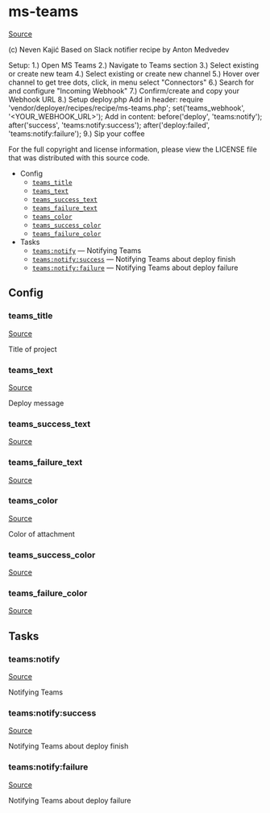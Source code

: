 <!-- DO NOT EDIT THIS FILE! -->
<!-- Instead edit contrib/ms-teams.php -->
<!-- Then run bin/docgen -->

# ms-teams

[Source](/contrib/ms-teams.php)

(c) Neven Kajić
Based on Slack notifier recipe by Anton Medvedev

Setup:
  1.) Open MS Teams
  2.) Navigate to Teams section
  3.) Select existing or create new team
  4.) Select existing or create new channel
  5.) Hover over channel to get tree dots, click, in menu select "Connectors"
  6.) Search for and configure "Incoming Webhook"
  7.) Confirm/create and copy your Webhook URL
  8.) Setup deploy.php
      Add in header:
       require 'vendor/deployer/recipes/recipe/ms-teams.php';
       set('teams_webhook', '<YOUR_WEBHOOK_URL>');
      Add in content:
       before('deploy', 'teams:notify');
       after('success', 'teams:notify:success');
       after('deploy:failed', 'teams:notify:failure');
  9.) Sip your coffee

For the full copyright and license information, please view the LICENSE
file that was distributed with this source code.


* Config
  * [`teams_title`](#teams_title)
  * [`teams_text`](#teams_text)
  * [`teams_success_text`](#teams_success_text)
  * [`teams_failure_text`](#teams_failure_text)
  * [`teams_color`](#teams_color)
  * [`teams_success_color`](#teams_success_color)
  * [`teams_failure_color`](#teams_failure_color)
* Tasks
  * [`teams:notify`](#teams:notify) — Notifying Teams
  * [`teams:notify:success`](#teams:notify:success) — Notifying Teams about deploy finish
  * [`teams:notify:failure`](#teams:notify:failure) — Notifying Teams about deploy failure

## Config
### teams_title
[Source](/contrib/ms-teams.php#L32)

Title of project

### teams_text
[Source](/contrib/ms-teams.php#L37)

Deploy message

### teams_success_text
[Source](/contrib/ms-teams.php#L38)



### teams_failure_text
[Source](/contrib/ms-teams.php#L39)



### teams_color
[Source](/contrib/ms-teams.php#L42)

Color of attachment

### teams_success_color
[Source](/contrib/ms-teams.php#L43)



### teams_failure_color
[Source](/contrib/ms-teams.php#L44)




## Tasks
### teams:notify
[Source](/contrib/ms-teams.php#L47)

Notifying Teams



### teams:notify:success
[Source](/contrib/ms-teams.php#L62)

Notifying Teams about deploy finish



### teams:notify:failure
[Source](/contrib/ms-teams.php#L77)

Notifying Teams about deploy failure



